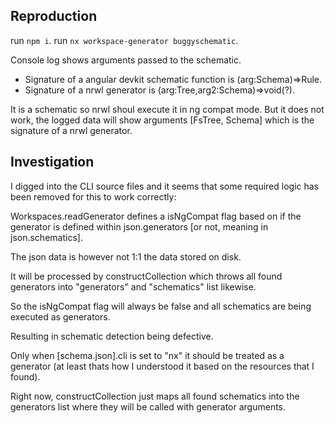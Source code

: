 ## Reproduction

run `npm i`.
run `nx workspace-generator buggyschematic`.

Console log shows arguments passed to the schematic.

- Signature of a angular devkit schematic function is (arg:Schema)=>Rule.
- Signature of a nrwl generator is (arg:Tree,arg2:Schema)=>void(?).

It is a schematic so nrwl shoul execute it in ng compat mode.
But it does not work, the logged data will show arguments [FsTree, Schema] which is the signature of a nrwl generator.

## Investigation

I digged into the CLI source files and it seems that some required logic has been removed for this to work correctly:

Workspaces.readGenerator defines a isNgCompat flag based on if the generator is defined within json.generators [or not, meaning in json.schematics].

The json data is however not 1:1 the data stored on disk.

It will be processed by constructCollection which throws all found generators into "generators" and "schematics" list likewise.

So the isNgCompat flag will always be false and all schematics are being executed as generators.

Resulting in schematic detection being defective.

Only when [schema.json].cli is set to "nx" it should be treated as a generator (at least thats how I understood it based on the resources that I found).

Right now, constructCollection just maps all found schematics into the generators list where they will be called with generator arguments.